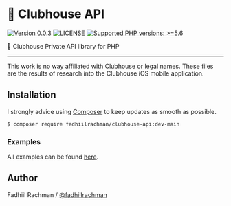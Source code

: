 # 👋 Clubhouse API

 [![Version 0.0.3](https://img.shields.io/badge/packagist-0.0.3-brightgreen.svg "Version 0.0.3")](https://packagist.org/packages/fadhiilrachman/clubhouse-api) [![LICENSE](https://img.shields.io/badge/license-BSD%203--Clause-blue.svg "LICENSE")](https://github.com/fadhiilrachman/clubhouse-api-php/blob/main/LICENSE) [![Supported PHP versions: >=5.6](https://img.shields.io/badge/php-%3E%3D5.6-green.svg "Supported PHP versions: >=5.6")](http://www.php.net/downloads.php)
 
👋 Clubhouse Private API library for PHP

----

This work is no way affiliated with Clubhouse or legal names. These files are the results of research into the Clubhouse iOS mobile application.

## Installation

I strongly advice using [Composer](https://getcomposer.org/) to keep updates as smooth as possible.

```sh
$ composer require fadhiilrachman/clubhouse-api:dev-main
```

### Examples

All examples can be found [here](https://github.com/fadhiilrachman/clubhouse-api-php/tree/main/example).

## Author
Fadhiil Rachman / [@fadhiilrachman](https://www.instagram.com/fadhiilrachman/)
